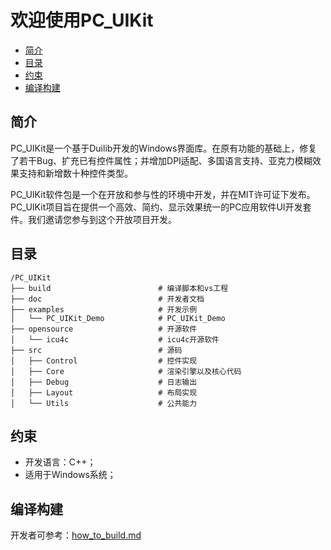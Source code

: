 # 欢迎使用PC_UIKit

-   [简介](#section161941989596)
-   [目录](#section161941989597)
-   [约束](#section161941989598)
-   [编译构建](#section161941989599)


## 简介<a name="section161941989596"></a>

PC_UIKit是一个基于Duilib开发的Windows界面库。在原有功能的基础上，修复了若干Bug、扩充已有控件属性；并增加DPI适配、多国语言支持、亚克力模糊效果支持和新增数十种控件类型。

PC_UIKit软件包是一个在开放和参与性的环境中开发，并在MIT许可证下发布。PC_UIKit项目旨在提供一个高效、简约、显示效果统一的PC应用软件UI开发套件。我们邀请您参与到这个开放项目开发。

## 目录<a name="section161941989597"></a>
```
/PC_UIKit
├── build                        # 编译脚本和vs工程
├── doc                          # 开发者文档
├── examples                     # 开发示例
│   └── PC_UIKit_Demo            # PC_UIKit_Demo
├── opensource                   # 开源软件
│   └── icu4c                    # icu4c开源软件
├── src                          # 源码
│   ├── Control                  # 控件实现
│   ├── Core                     # 渲染引擎以及核心代码
│   ├── Debug                    # 日志输出
│   ├── Layout                   # 布局实现
│   └── Utils                    # 公共能力

```
## 约束<a name="section161941989598"></a>

-   开发语言：C++；
-   适用于Windows系统；

## 编译构建<a name="section161941989599"></a>
开发者可参考：[how_to_build.md](doc/how_to_build.md)

